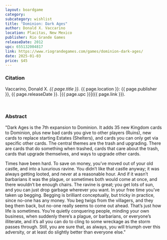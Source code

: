 ```yaml
---
layout: boardgame
category:
subcategory: wishlist
title: "Dominion: Dark Ages"
author: Donald X. Vaccarino
location: Placitas, New Mexico
publisher: Rio Grande Games
releaseDate: 2012
upc: 655132004817
link: https://www.riograndegames.com/games/dominion-dark-ages/
date: 2025-01-03
price: $45
---
```


### Citation

Vaccarino, Donald X. *{{ page.title }}.* {{ page.location }}: {{ page.publisher }}, {{ page.releaseDate }}. [{{ page.upc }}]({{ page.link }}).

<br>


### Abstract

"Dark Ages is the 7th expansion to Dominion. It adds 35 new Kingdom cards to Dominion, plus new bad cards you give to other players (Ruins), new cards to replace starting Estates (Shelters), and cards you can only get via specific other cards. The central themes are the trash and upgrading. There are cards that do something when trashed, cards that care about the trash, cards that upgrade themselves, and ways to upgrade other cards.

Times have been hard. To save on money, you’ve moved out of your old castle, and into a luxurious ravine. You didn’t like that castle anyway; it was always getting looted, and never at a reasonable hour. And if it wasn’t barbarians it was the plague, or sometimes both would come at once, and there wouldn’t be enough chairs. The ravine is great; you get lots of sun, and you can just drop garbage wherever you want. In your free time you’ve taken up begging. Begging is brilliant conceptually, but tricky in practice, since no-one has any money. You beg twigs from the villagers, and they beg them back, but no-one really seems to come out ahead. That’s just how life is sometimes. You’re quietly conquering people, minding your own business, when suddenly there’s a plague, or barbarians, or everyone’s illiterate, and it’s all you can do to cling to some wreckage as the storm passes through. Still, you are sure that, as always, you will triumph over this adversity, or at least do slightly better than everyone else."
